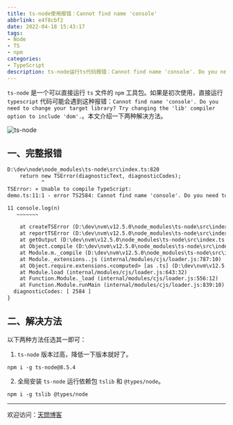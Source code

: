 ```yaml
---
title: ts-node使用报错：Cannot find name 'console'
abbrlink: e4f8cbf2
date: 2022-04-18 15:43:17
tags:
- Node
- TS
- npm
categories:
- TypeScript
description: ts-node运行ts代码报错：Cannot find name 'console'. Do you need to change your target library? Try changing the 'lib' compiler option to include 'dom'
---
```


`ts-node` 是一个可以直接运行 `ts` 文件的 `npm` 工具包。如果是初次使用，直接运行 `typescript` 代码可能会遇到这种报错：`Cannot find name 'console'. Do you need to change your target library? Try changing the 'lib' compiler option to include 'dom'.`。本文介绍一下两种解决方法。

![ts-node](https://tiven.cn/static/img/kpl-direnjie-WNPM9MKWYUHoO46xkxGSE.jpg)

[//]: # (<!-- more -->)

## 一、完整报错

```txt
D:\dev\node\node_modules\ts-node\src\index.ts:820
    return new TSError(diagnosticText, diagnosticCodes);
           ^
TSError: ⨯ Unable to compile TypeScript:
demo.ts:11:1 - error TS2584: Cannot find name 'console'. Do you need to change your target library? Try changing the 'lib' compiler option to include 'dom'.

11 console.log(n)
   ~~~~~~~

    at createTSError (D:\dev\nvm\v12.5.0\node_modules\ts-node\src\index.ts:820:12)
    at reportTSError (D:\dev\nvm\v12.5.0\node_modules\ts-node\src\index.ts:824:19)
    at getOutput (D:\dev\nvm\v12.5.0\node_modules\ts-node\src\index.ts:1014:36)
    at Object.compile (D:\dev\nvm\v12.5.0\node_modules\ts-node\src\index.ts:1322:43)
    at Module.m._compile (D:\dev\nvm\v12.5.0\node_modules\ts-node\src\index.ts:1454:30)
    at Module._extensions..js (internal/modules/cjs/loader.js:787:10)
    at Object.require.extensions.<computed> [as .ts] (D:\dev\nvm\v12.5.0\node_modules\ts-node\src\index.ts:1458:12)
    at Module.load (internal/modules/cjs/loader.js:643:32)
    at Function.Module._load (internal/modules/cjs/loader.js:556:12)
    at Function.Module.runMain (internal/modules/cjs/loader.js:839:10) {
  diagnosticCodes: [ 2584 ]
}
```

## 二、解决方法

以下两种方法任选其一即可：

1. `ts-node` 版本过高，降低一下版本就好了。

```shell
npm i -g ts-node@8.5.4
```

2. 全局安装 `ts-node` 运行依赖包 `tslib` 和 `@types/node`。

```shell
npm i -g tslib @types/node
```

---

欢迎访问：[天問博客](https://tiven.cn/p/e4f8cbf2/ "天問博客")

